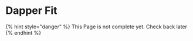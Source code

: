 # Dapper Fit

{% hint style="danger" %}
This Page is not complete yet. Check back later
{% endhint %}

